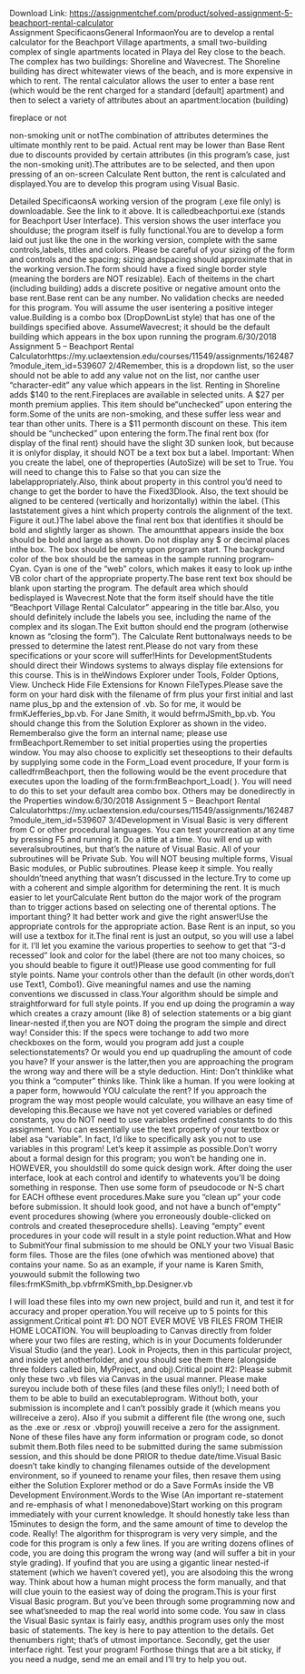 Download Link: https://assignmentchef.com/product/solved-assignment-5-beachport-rental-calculator
<br>
Assignment SpecificaonsGeneral InformaonYou are to develop a rental calculator for the Beachport Village apartments, a small two-building complex of single apartments located in Playa del Rey close to the beach. The complex has two buildings: Shoreline and Wavecrest. The Shoreline building has direct whitewater views of the beach, and is more expensive in which to rent. The rental calculator allows the user to enter a base rent (which would be the rent charged for a standard [default] apartment) and then to select a variety of attributes about an apartment:location (building)

fireplace or not

non-smoking unit or notThe combination of attributes determines the ultimate monthly rent to be paid. Actual rent may be lower than Base Rent due to discounts provided by certain attributes (in this program’s case, just the non-smoking unit).The attributes are to be selected, and then upon pressing of an on-screen Calculate Rent button, the rent is calculated and displayed.You are to develop this program using Visual Basic.

Detailed SpecificaonsA working version of the program (.exe file only) is downloadable. See the link to it above. It is calledbeachportui.exe (stands for Beachport User Interface). This version shows the user interface you shoulduse; the program itself is fully functional.You are to develop a form laid out just like the one in the working version, complete with the same controls,labels, titles and colors. Please be careful of your sizing of the form and controls and the spacing; sizing andspacing should approximate that in the working version.The form should have a fixed single border style (meaning the borders are NOT resizable). Each of theitems in the chart (including building) adds a discrete positive or negative amount onto the base rent.Base rent can be any number. No validation checks are needed for this program. You will assume the user isentering a positive integer value.Building is a combo box (DropDownList style) that has one of the buildings specified above. AssumeWavecrest; it should be the default building which appears in the box upon running the program.6/30/2018 Assignment 5 – Beachport Rental Calculatorhttps://my.uclaextension.edu/courses/11549/assignments/162487?module_item_id=539607 2/4Remember, this is a dropdown list, so the user should not be able to add any value not on the list, nor canthe user “character-edit” any value which appears in the list. Renting in Shoreline adds $140 to the rent.Fireplaces are available in selected units. A $27 per month premium applies. This item should be“unchecked” upon entering the form.Some of the units are non-smoking, and these suffer less wear and tear than other units. There is a $11 permonth discount on these. This item should be “unchecked” upon entering the form.The final rent box (for display of the final rent) should have the slight 3D sunken look, but because it is onlyfor display, it should NOT be a text box but a label. Important: When you create the label, one of theproperties (AutoSize) will be set to True. You will need to change this to False so that you can size the labelappropriately.Also, think about property in this control you’d need to change to get the border to have the Fixed3Dlook. Also, the text should be aligned to be centered (vertically and horizontally) within the label. (This laststatement gives a hint which property controls the alignment of the text. Figure it out.)The label above the final rent box that identifies it should be bold and slightly larger as shown. The amountthat appears inside the box should be bold and large as shown. Do not display any $ or decimal places inthe box. The box should be empty upon program start. The background color of the box should be the sameas in the sample running program–Cyan. Cyan is one of the “web” colors, which makes it easy to look up inthe VB color chart of the appropriate property.The base rent text box should be blank upon starting the program. The default area which should bedisplayed is Wavecrest.Note that the form itself should have the title “Beachport Village Rental Calculator” appearing in the title bar.Also, you should definitely include the labels you see, including the name of the complex and its slogan.The Exit button should end the program (otherwise known as “closing the form”). The Calculate Rent buttonalways needs to be pressed to determine the latest rent.Please do not vary from these specifications or your score will suffer!Hints for DevelopmentStudents should direct their Windows systems to always display file extensions for this course. This is in theWindows Explorer under Tools, Folder Options, View. Uncheck Hide File Extensions for Known FileTypes.Please save the form on your hard disk with the filename of frm plus your first initial and last name plus_bp and the extension of .vb. So for me, it would be frmKJefferies_bp.vb. For Jane Smith, it would befrmJSmith_bp.vb. You should change this from the Solution Explorer as shown in the video. Rememberalso give the form an internal name; please use frmBeachport.Remember to set initial properties using the properties window. You may also choose to explicitly set theseoptions to their defaults by supplying some code in the Form_Load event procedure, If your form is calledfrmBeachport, then the following would be the event procedure that executes upon the loading of the form:frmBeachport_Load( ). You will need to do this to set your default area combo box. Others may be donedirectly in the Properties window.6/30/2018 Assignment 5 – Beachport Rental Calculatorhttps://my.uclaextension.edu/courses/11549/assignments/162487?module_item_id=539607 3/4Development in Visual Basic is very different from C or other procedural languages. You can test yourcreation at any time by pressing F5 and running it. Do a little at a time. You will end up with severalsubroutines, but that’s the nature of Visual Basic. All of your subroutines will be Private Sub. You will NOT beusing multiple forms, Visual Basic modules, or Public subroutines. Please keep it simple. You really shouldn’tneed anything that wasn’t discussed in the lecture.Try to come up with a coherent and simple algorithm for determining the rent. It is much easier to let yourCalculate Rent button do the major work of the program than to trigger actions based on selecting one of therental options. The important thing? It had better work and give the right answer!Use the appropriate controls for the appropriate action. Base Rent is an input, so you will use a textbox for it.The final rent is just an output, so you will use a label for it. I’ll let you examine the various properties to seehow to get that “3-d recessed” look and color for the label (there are not too many choices, so you should beable to figure it out!)Please use good commenting for full style points. Name your controls other than the default (in other words,don’t use Text1, Combo1). Give meaningful names and use the naming conventions we discussed in class.Your algorithm should be simple and straightforward for full style points. If you end up doing the programin a way which creates a crazy amount (like 8) of selection statements or a big giant linear-nested if,then you are NOT doing the program the simple and direct way! Consider this: If the specs were tochange to add two more checkboxes on the form, would you program add just a couple selectionstatements? Or would you end up quadrupling the amount of code you have? If your answer is the latter,then you are approaching the program the wrong way and there will be a style deduction. Hint: Don’t thinklike what you think a “computer” thinks like. Think like a human. If you were looking at a paper form, howwould YOU calculate the rent? If you approach the program the way most people would calculate, you willhave an easy time of developing this.Because we have not yet covered variables or defined constants, you do NOT need to use variables ordefined constants to do this assignment. You can essentially use the text property of your textbox or label asa “variable”. In fact, I’d like to specifically ask you not to use variables in this program! Let’s keep it assimple as possible.Don’t worry about a formal design for this program; you won’t be handing one in. HOWEVER, you shouldstill do some quick design work. After doing the user interface, look at each control and identify to whatevents you’ll be doing something in response. Then use some form of pseudocode or N-S chart for EACH ofthese event procedures.Make sure you “clean up” your code before submission. It should look good, and not have a bunch of“empty” event procedures showing (where you erroneously double-clicked on controls and created theseprocedure shells). Leaving “empty” event procedures in your code will result in a style point reduction.What and How to SubmitYour final submission to me should be ONLY your two Visual Basic form files. Those are the files (one ofwhich was mentioned above) that contains your name. So as an example, if your name is Karen Smith, youwould submit the following two files:frmKSmith_bp.vbfrmKSmith_bp.Designer.vb

I will load these files into my own new project, build and run it, and test it for accuracy and proper operation.You will receive up to 5 points for this assignment.Critical point #1: DO NOT EVER MOVE VB FILES FROM THEIR HOME LOCATION. You will beuploading to Canvas directly from folder where your two files are resting, which is in your Documents folderunder Visual Studio (and the year). Look in Projects, then in this particular project, and inside yet anotherfolder, and you should see them there (alongside three folders called bin, MyProject, and obj).Critical point #2: Please submit only these two .vb files via Canvas in the usual manner. Please make sureyou include both of these files (and these files only!); I need both of them to be able to build an executableprogram. Without both, your submission is incomplete and I can’t possibly grade it (which means you willreceive a zero). Also if you submit a different file (the wrong one, such as the .exe or .resx or .vbproj) youwill receive a zero for the assignment. None of these files have any form information or program code, so donot submit them.Both files need to be submitted during the same submission session, and this should be done PRIOR to thedue date/time.Visual Basic doesn’t take kindly to changing filenames outside of the development environment, so if youneed to rename your files, then resave them using either the Solution Explorer method or do a Save FormAs inside the VB Development Environment.Words to the Wise (An important re-statement and re-emphasis of what I menonedabove)Start working on this program immediately with your current knowledge. It should honestly take less than 15minutes to design the form, and the same amount of time to develop the code. Really! The algorithm for thisprogram is very very simple, and the code for this program is only a few lines. If you are writing dozens oflines of code, you are doing this program the wrong way (and will suffer a bit in your style grading). If youfind that you are using a gigantic linear nested-if statement (which we haven’t covered yet), you are alsodoing this the wrong way. Think about how a human might process the form manually, and that will clue youin to the easiest way of doing the program.This is your first Visual Basic program. But you’ve been through some programming now and see what’sneeded to map the real world into some code. You saw in class the Visual Basic syntax is fairly easy, andthis program uses only the most basic of statements. The key is here to pay attention to the details. Get thenumbers right; that’s of utmost importance. Secondly, get the user interface right. Test your program! Forthose things that are a bit sticky, if you need a nudge, send me an email and I’ll try to help you out.